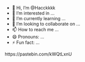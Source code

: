 - 👋 Hi, I’m @Hacckkkk
- 👀 I’m interested in ...
- 🌱 I’m currently learning ...
- 💞️ I’m looking to collaborate on ...
- 📫 How to reach me ...
- 😄 Pronouns: ...
- ⚡ Fun fact: ...

<!---
Hacckkkk/Hacckkkk is a ✨ special ✨ repository because its `README.md` (this file) appears on your GitHub profile.
You can click the Preview link to take a look at your changes.
---> https://pastebin.com/kWQtLxnU

